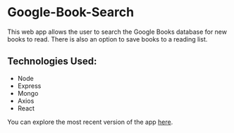 # Google-Book-Search

This web app allows the user to search the Google Books database for new books to read. There is also an option to save books to a reading list.

## Technologies Used:
- Node
- Express
- Mongo
- Axios
- React


You can explore the most recent version of the app [here](https://azo-googlebooks.herokuapp.com/).

